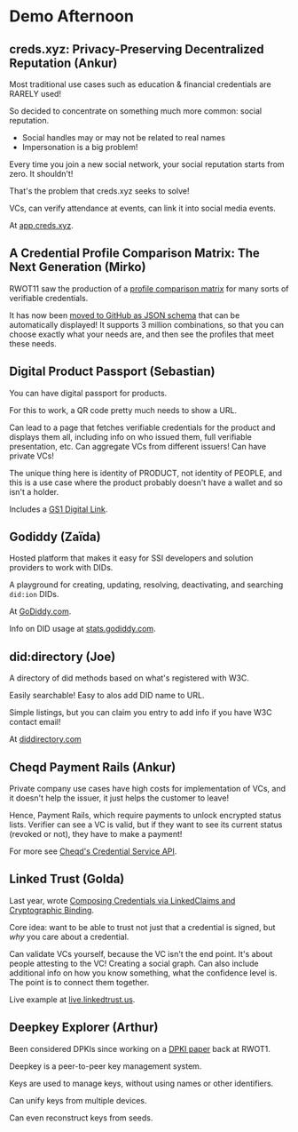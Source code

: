 # Demo Afternoon

## creds.xyz: Privacy-Preserving Decentralized Reputation (Ankur)

Most traditional use cases such as education & financial credentials are RARELY used!

So decided to concentrate on something much more common: social reputation. 
* Social handles may or may not be related to real names
* Impersonation is a big problem!

Every time you join a new social network, your social reputation starts from zero. It shouldn't!

That's the problem that creds.xyz seeks to solve!

VCs, can verify attendance at events, can link it into social media events.

At [app.creds.xyz](https://app.creds.xyz/).

## A Credential Profile Comparison Matrix: The Next Generation (Mirko)

RWOT11 saw the production of a [profile comparison matrix](https://github.com/WebOfTrustInfo/rwot11-the-hague/blob/master/final-documents/credential-profile-comparison.pdf) for many sorts of verifiable credentials.

It has now been [moved to GitHub as JSON schema](https://github.com/openwallet-foundation/credential-format-comparison-sig) that can be automatically displayed! It supports 3 million combinations, so that you can choose exactly what your needs are, and then see the profiles that meet these needs.

## Digital Product Passport (Sebastian)

You can have digital passport for products.

For this to work, a QR code pretty much needs to show a URL.

Can lead to a page that fetches verifiable credentials for the product and displays them all, including info on who issued them, full verifiable presentation, etc. Can aggregate VCs from different issuers! Can have private VCs! 

The unique thing here is identity of PRODUCT, not identity of PEOPLE, and this is a use case where the product probably doesn't have a wallet and so isn't a holder. 

Includes a [GS1 Digital Link](https://www.gs1.org/standards/gs1-digital-link).

## Godiddy (Zaïda)

Hosted platform that makes it easy for SSI developers and solution providers to work with DIDs.

A playground for creating, updating, resolving, deactivating, and searching `did:ion` DIDs.

At [GoDiddy.com](https://godiddy.com/).

Info on DID usage at [stats.godiddy.com](https://stats.godiddy.com).

## did:directory (Joe)

A directory of did methods based on what's registered with W3C.

Easily searchable! Easy to alos add DID name to URL.

Simple listings, but you can claim you entry to add info if you have W3C contact email!

At [diddirectory.com](https://diddirectory.com/)

## Cheqd Payment Rails (Ankur)

Private company use cases have high costs for implementation of VCs, and it doesn't help the issuer, it just helps the customer to leave!

Hence, Payment Rails, which require payments to unlock encrypted status lists. Verifier can see a VC is valid, but if they want to see its current status (revoked or not), they have to make a payment!

For more see [Cheqd's Credential Service API](https://credential-service.cheqd.net/swagger/).

## Linked Trust (Golda)

Last year, wrote [Composing Credentials via LinkedClaims and Cryptographic Binding](https://github.com/WebOfTrustInfo/rwot11-the-hague/blob/master/final-documents/composable-credentials.pdf). 

Core idea: want to be able to trust not just that a credential is signed, but *why* you care about a credential.

Can validate VCs yourself, because the VC isn't the end point. It's about people attesting to the VC! Creating a social graph. Can also include additional info on how you know something, what the confidence level is. The point is to connect them together.

Live example at [live.linkedtrust.us](https://live.linkedtrust.us/feed).

## Deepkey Explorer (Arthur)

Been considered DPKIs since working on a [DPKI paper](https://github.com/WebOfTrustInfo/rwot1-sf/blob/master/final-documents/dpki.pdf) back at RWOT1.

Deepkey is a peer-to-peer key management system.

Keys are used to manage keys, without using names or other identifiers.

Can unify keys from multiple devices. 

Can even reconstruct keys from seeds.
